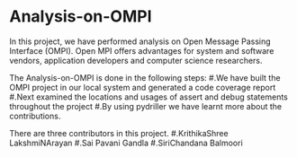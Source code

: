 # Analysis-on-OMPI
In this project, we have performed analysis on Open Message Passing Interface (OMPI). Open MPI offers advantages for system and software vendors,
application developers and computer science researchers.

The Analysis-on-OMPI is done in the following steps:
  #.We have built the OMPI project in our local system and generated a code coverage report
  #.Next examined the locations and usages of assert and debug statements throughout the project 
  #.By using pydriller we have learnt more about the contributions.
  
There are three contributors in this project.
  #.KrithikaShree LakshmiNArayan
  #.Sai Pavani Gandla 
  #.SiriChandana Balmoori


